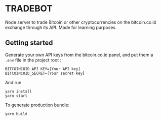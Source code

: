 # TRADEBOT

Node server to trade Bitcoin or other cryptocurrencies on the bitcoin.co.id exchange through its API. Made for learning purposes.

## Getting started
Generate your own API keys from the bitcoin.co.id panel, and put them a ```.env``` file in the project root :
```
BITCOINCOID_API_KEY=[Your API key]
BITCOINCOID_SECRET=[Your secret key]
```
And run
```
yarn install
yarn start
```
To generate production bundle:
```
yarn build
```
